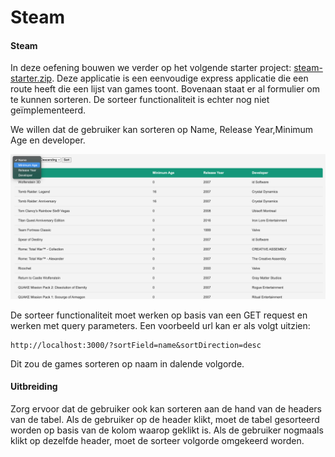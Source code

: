 # Steam

#### Steam

In deze oefening bouwen we verder op het volgende starter project: [steam-starter.zip](steam-starter.zip). Deze applicatie is een eenvoudige express applicatie die een route heeft die een lijst van games toont. Bovenaan staat er al formulier om te kunnen sorteren. De sorteer functionaliteit is echter nog niet geïmplementeerd.

We willen dat de gebruiker kan sorteren op Name, Release Year,Minimum Age en developer.

![alt text](sort.png)

De sorteer functionaliteit moet werken op basis van een GET request en werken met query parameters. Een voorbeeld url kan er als volgt uitzien:

```
http://localhost:3000/?sortField=name&sortDirection=desc
```

Dit zou de games sorteren op naam in dalende volgorde.

#### Uitbreiding

Zorg ervoor dat de gebruiker ook kan sorteren aan de hand van de headers van de tabel. Als de gebruiker op de header klikt, moet de tabel gesorteerd worden op basis van de kolom waarop geklikt is. Als de gebruiker nogmaals klikt op dezelfde header, moet de sorteer volgorde omgekeerd worden.
